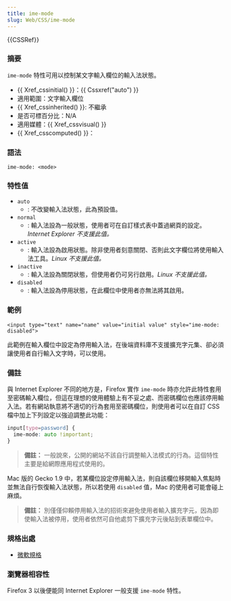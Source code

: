 ```yaml
---
title: ime-mode
slug: Web/CSS/ime-mode
---
```


{{CSSRef}}

### 摘要

`ime-mode` 特性可用以控制某文字輸入欄位的輸入法狀態。

- {{ Xref_cssinitial() }}：{{ Cssxref("auto") }}
- 適用範圍：文字輸入欄位
- {{ Xref_cssinherited() }}: 不繼承
- 是否可標百分比：N/A
- 適用媒體：{{ Xref_cssvisual() }}
- {{ Xref_csscomputed() }}：

### 語法

```plain
ime-mode: <mode>
```

### 特性值

- `auto`
  - : 不改變輸入法狀態，此為預設值。
- `normal`
  - : 輸入法設為一般狀態，使用者可在自訂樣式表中蓋過網頁的設定。_Internet Explorer 不支援此值。_
- `active`
  - : 輸入法設為啟用狀態。除非使用者刻意關閉、否則此文字欄位將使用輸入法工具。_Linux 不支援此值。_
- `inactive`
  - : 輸入法設為關閉狀態，但使用者仍可另行啟用。_Linux 不支援此值。_
- `disabled`
  - : 輸入法設為停用狀態，在此欄位中使用者亦無法將其啟用。

### 範例

```plain
<input type="text" name="name" value="initial value" style="ime-mode: disabled">
```

此範例在輸入欄位中設定為停用輸入法，在後端資料庫不支援擴充字元集、卻必須讓使用者自行輸入文字時，可以使用。

### 備註

與 Internet Explorer 不同的地方是，Firefox 實作 `ime-mode` 時亦允許此特性套用至密碼輸入欄位，但這在理想的使用體驗上有不妥之處、而密碼欄位也應該停用輸入法。若有網站執意將不適切的行為套用至密碼欄位，則使用者可以在自訂 CSS 檔中加上下列設定以強迫調整此功能：

```css
input[type=password] {
  ime-mode: auto !important;
}
```

> **備註：** 一般說來，公開的網站不該自行調整輸入法模式的行為。這個特性主要是給網際應用程式使用的。

Mac 版的 Gecko 1.9 中，若某欄位設定停用輸入法，則自該欄位移開輸入焦點時並無法自行恢復輸入法狀態，所以若使用 `disabled` 值，Mac 的使用者可能會碰上麻煩。

> **備註：** 別僅僅仰賴停用輸入法的招術來避免使用者輸入擴充字元，因為即使輸入法被停用，使用者依然可自他處剪下擴充字元後貼到表單欄位中。

### 規格出處

- [微軟規格](https://msdn2.microsoft.com/en-us/library/ms533883.aspx)

### 瀏覽器相容性

Firefox 3 以後便能同 Internet Explorer 一般支援 `ime-mode` 特性。
